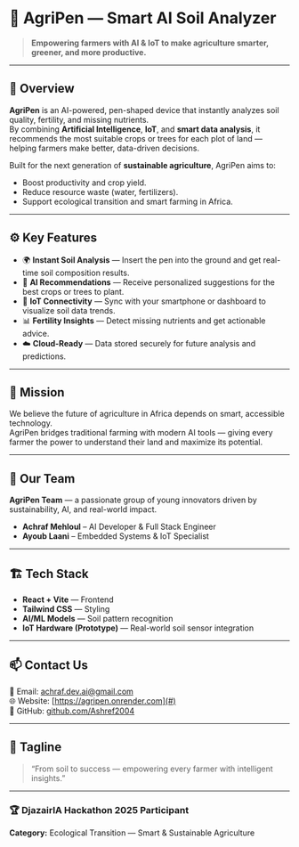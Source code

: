 # 🌱 AgriPen — Smart AI Soil Analyzer

> **Empowering farmers with AI & IoT to make agriculture smarter, greener, and more productive.**

---

## 🧠 Overview

**AgriPen** is an AI-powered, pen-shaped device that instantly analyzes soil quality, fertility, and missing nutrients.  
By combining **Artificial Intelligence**, **IoT**, and **smart data analysis**, it recommends the most suitable crops or trees for each plot of land — helping farmers make better, data-driven decisions.

Built for the next generation of **sustainable agriculture**, AgriPen aims to:
- Boost productivity and crop yield.
- Reduce resource waste (water, fertilizers).
- Support ecological transition and smart farming in Africa.

---

## ⚙️ Key Features

- 🌍 **Instant Soil Analysis** — Insert the pen into the ground and get real-time soil composition results.
- 🤖 **AI Recommendations** — Receive personalized suggestions for the best crops or trees to plant.
- 📶 **IoT Connectivity** — Sync with your smartphone or dashboard to visualize soil data trends.
- 📊 **Fertility Insights** — Detect missing nutrients and get actionable advice.
- ☁️ **Cloud-Ready** — Data stored securely for future analysis and predictions.

---

## 🚀 Mission

We believe the future of agriculture in Africa depends on smart, accessible technology.  
AgriPen bridges traditional farming with modern AI tools — giving every farmer the power to understand their land and maximize its potential.

---

## 👥 Our Team

**AgriPen Team** — a passionate group of young innovators driven by sustainability, AI, and real-world impact.

- **Achraf Mehloul** – AI Developer & Full Stack Engineer  
- **Ayoub Laani** – Embedded Systems & IoT Specialist  

---

## 🏗️ Tech Stack

- **React + Vite** — Frontend  
- **Tailwind CSS** — Styling  
- **AI/ML Models** — Soil pattern recognition  
- **IoT Hardware (Prototype)** — Real-world soil sensor integration  

---

## 📫 Contact Us

📧 Email: [achraf.dev.ai@gmail.com](mailto:achraf.dev.ai@gmail.com)  
🌐 Website: [https://agripen.onrender.com](#)  
🔗 GitHub: [github.com/Ashref2004](https://github.com/achraf-mehloul)

---

## 💬 Tagline

> “From soil to success — empowering every farmer with intelligent insights.”

---

### 🏆 DjazairIA Hackathon 2025 Participant  
**Category:** Ecological Transition — Smart & Sustainable Agriculture
